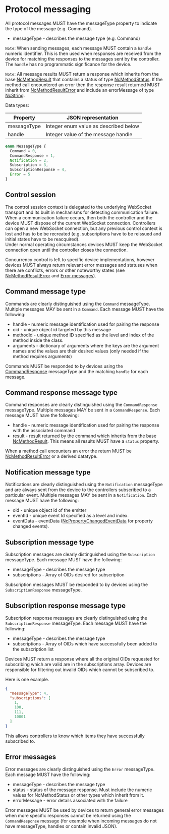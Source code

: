 # Protocol messaging

All protocol messages MUST have the messageType property to indicate the type of the message (e.g. Command).

* messageType - describes the message type (e.g. Command)

`Note`: When sending messages, each message MUST contain a `handle` numeric identifier. This is then used when responses are received from the device for matching the responses to the messages sent by the controller. The `handle` has no programmatic significance for the device.

`Note`: All message results MUST return a response which inherits from the base [NcMethodResult](https://specs.amwa.tv/ms-05-02/branches/v1.0-dev/docs/Framework.html#ncmethodresult) that contains a status of type [NcMethodStatus](https://specs.amwa.tv/ms-05-02/branches/v1.0-dev/docs/Framework.html#ncmethodstatus). If the method call encountered an error then the response result returned MUST inherit from [NcMethodResultError](https://specs.amwa.tv/ms-05-02/branches/v1.0-dev/docs/Framework.html#ncmethodresulterror) and include an errorMessage of type [NcString](https://specs.amwa.tv/ms-05-02/branches/v1.0-dev/docs/Framework.html#primitives).

Data types:

| Property                   | JSON representation                       |
| -------------------------- | ----------------------------------------- |
| messageType                | Integer enum value as described below     |
| handle                     | Integer value of the message handle       |

```typescript
enum MessageType {
  Command = 0,
  CommandResponse = 1,
  Notification = 2,
  Subscription = 3,
  SubscriptionResponse = 4,
  Error = 5
}
```

## Control session

The control session context is delegated to the underlying WebSocket transport and its built in mechanisms for detecting communication failure.
When a communication failure occurs, then both the controller and the device MUST dispose of the current WebSocket connection. Controllers can open a new WebSocket connection, but any previous control context is lost and has to be be recreated (e.g. subscriptions have to be reissued and initial states have to be reacquired).  
Under normal operating circumstances devices MUST keep the WebSocket connection open until the controller closes the connection.

Concurrency control is left to specific device implementations, however devices MUST always return relevant error messages and statuses when there are conflicts, errors or other noteworthy states (see [NcMethodResultError](https://specs.amwa.tv/ms-05-02/branches/v1.0-dev/docs/Framework.html#ncmethodresulterror) and [Error messages](#error-messages)).

## Command message type

Commands are clearly distinguished using the `Command` messageType.
Multiple messages MAY be sent in a `Command`.
Each message MUST have the following:

* handle - numeric message identification used for pairing the response
* oid - unique object id targeted by this message
* methodId - unique method ID specified as the level and index of the method inside the class.
* arguments - dictionary of arguments where the keys are the argument names and the values are their desired values (only needed if the method requires arguments)

Commands MUST be responded to by devices using the [CommandResponse](#command-response-message-type) messageType and the matching `handle` for each message.

## Command response message type

Command responses are clearly distinguished using the `CommandResponse` messageType.
Multiple messages MAY be sent in a `CommandResponse`.
Each message MUST have the following:

* handle - numeric message identification used for pairing the response with the associated command
* result - result returned by the command which inherits from the base [NcMethodResult](https://specs.amwa.tv/ms-05-02/branches/v1.0-dev/docs/Framework.html#ncmethodresult). This means all results MUST have a `status` property.

When a method call encounters an error the return MUST be [NcMethodResultError](https://specs.amwa.tv/ms-05-02/branches/v1.0-dev/docs/Framework.html#ncmethodresulterror) or a derived datatype.

## Notification message type

Notifications are clearly distinguished using the `Notification` messageType and are always sent from the device to the controllers subscribed to a particular event.
Multiple messages MAY be sent in a `Notification`.
Each message MUST have the following:

* oid - unique object id of the emitter
* eventId - unique event Id specified as a level and index.
* eventData - eventData ([NcPropertyChangedEventData](https://specs.amwa.tv/ms-05-02/branches/v1.0-dev/docs/Framework.html#ncpropertychangedeventdata) for property changed events).

## Subscription message type

Subscription messages are clearly distinguished using the `Subscription` messageType.
Each message MUST have the following:

* messageType - describes the message type
* subscriptions - Array of OIDs desired for subscription

Subscription messages MUST be responded to by devices using the `SubscriptionResponse` messageType.

## Subscription response message type

Subscription response messages are clearly distinguished using the `SubscriptionResponse` messageType.
Each message MUST have the following:

* messageType - describes the message type
* subscriptions - Array of OIDs which have successfully been added to the subscription list

Devices MUST return a response where all the original OIDs requested for subscribing which are valid are in the subscriptions array. Devices are responsible for filtering out invalid OIDs which cannot be subscribed to.

Here is one example.

```json
{
  "messageType": 4,
  "subscriptions": [
    1,
    100,
    111,
    10001
  ]
}
```

This allows controllers to know which items they have successfully subscribed to.

## Error messages

Error messages are clearly distinguished using the `Error` messageType.
Each message MUST have the following:

* messageType - describes the message type
* status - status of the message response. Must include the numeric values for NcMethodStatus or other types which inherit from it.
* errorMessage - error details associated with the failure

Error messages MUST be used by devices to return general error messages when more specific responses cannot be returned using the `CommandResponse` message (for example when incoming messages do not have messageType, handles or contain invalid JSON).
